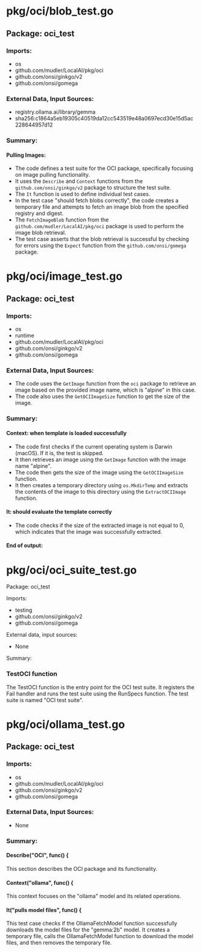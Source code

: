 # pkg/oci/blob_test.go  
## Package: oci_test  
  
### Imports:  
  
- os  
- github.com/mudler/LocalAI/pkg/oci  
- github.com/onsi/ginkgo/v2  
- github.com/onsi/gomega  
  
### External Data, Input Sources:  
  
- registry.ollama.ai/library/gemma  
- sha256:c1864a5eb19305c40519da12cc543519e48a0697ecd30e15d5ac228644957d12  
  
### Summary:  
  
#### Pulling Images:  
  
- The code defines a test suite for the OCI package, specifically focusing on image pulling functionality.  
- It uses the `Describe` and `Context` functions from the `github.com/onsi/ginkgo/v2` package to structure the test suite.  
- The `It` function is used to define individual test cases.  
- In the test case "should fetch blobs correctly", the code creates a temporary file and attempts to fetch an image blob from the specified registry and digest.  
- The `FetchImageBlob` function from the `github.com/mudler/LocalAI/pkg/oci` package is used to perform the image blob retrieval.  
- The test case asserts that the blob retrieval is successful by checking for errors using the `Expect` function from the `github.com/onsi/gomega` package.  
  
  
  
# pkg/oci/image_test.go  
## Package: oci_test  
  
### Imports:  
  
- os  
- runtime  
- github.com/mudler/LocalAI/pkg/oci  
- github.com/onsi/ginkgo/v2  
- github.com/onsi/gomega  
  
### External Data, Input Sources:  
  
- The code uses the `GetImage` function from the `oci` package to retrieve an image based on the provided image name, which is "alpine" in this case.  
- The code also uses the `GetOCIImageSize` function to get the size of the image.  
  
### Summary:  
  
#### Context: when template is loaded successfully  
  
- The code first checks if the current operating system is Darwin (macOS). If it is, the test is skipped.  
- It then retrieves an image using the `GetImage` function with the image name "alpine".  
- The code then gets the size of the image using the `GetOCIImageSize` function.  
- It then creates a temporary directory using `os.MkdirTemp` and extracts the contents of the image to this directory using the `ExtractOCIImage` function.  
  
#### It: should evaluate the template correctly  
  
- The code checks if the size of the extracted image is not equal to 0, which indicates that the image was successfully extracted.  
  
#### End of output:  
  
  
  
# pkg/oci/oci_suite_test.go  
Package: oci_test  
  
Imports:  
- testing  
- github.com/onsi/ginkgo/v2  
- github.com/onsi/gomega  
  
External data, input sources:  
- None  
  
Summary:  
### TestOCI function  
The TestOCI function is the entry point for the OCI test suite. It registers the Fail handler and runs the test suite using the RunSpecs function. The test suite is named "OCI test suite".  
  
# pkg/oci/ollama_test.go  
## Package: oci_test  
  
### Imports:  
  
- os  
- github.com/mudler/LocalAI/pkg/oci  
- github.com/onsi/ginkgo/v2  
- github.com/onsi/gomega  
  
### External Data, Input Sources:  
  
- None  
  
### Summary:  
  
#### Describe("OCI", func() {  
  
This section describes the OCI package and its functionality.  
  
#### Context("ollama", func() {  
  
This context focuses on the "ollama" model and its related operations.  
  
#### It("pulls model files", func() {  
  
This test case checks if the OllamaFetchModel function successfully downloads the model files for the "gemma:2b" model. It creates a temporary file, calls the OllamaFetchModel function to download the model files, and then removes the temporary file.  
  
  
  
